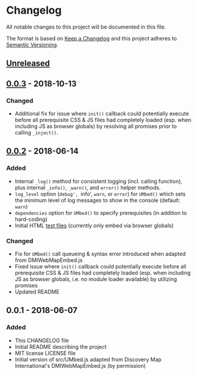 # Changelog
All notable changes to this project will be documented in this file.

The format is based on [Keep a Changelog](https://keepachangelog.com/en/1.0.0/)
and this project adheres to [Semantic Versioning](https://semver.org/spec/v2.0.0.html).

## [Unreleased]

## [0.0.3] - 2018-10-13
### Changed
- Additional fix for issue where `init()` callback could potentially execute before all
  prerequisite CSS & JS files had completely loaded (esp. when including JS as browser
  globals) by resolving all promises prior to calling `_inject()`.

## [0.0.2] - 2018-06-14
### Added
- Internal `_log()` method for consistent logging (incl. calling function), plus internal
  `_info()`, `_warn()`, and `error()` helper methods.
- `log_level` option (`debug', `info', `warn`, or `error`) for `UMbed()` which sets the
  minimum level of log messages to show in the console (default: `warn`)
- `dependencies` option for `UMbed()` to specify prerequisites (in addition to hard-coding)
- Initial HTML [test files](test/) (currently only embed via browser globals)

### Changed
- Fix for `UMbed()` call queueing & syntax error introduced when adapted from DMIWebMapEmbed.js
- Fixed issue where `init()` callback could potentially execute before all prerequisite
  CSS & JS files had completely loaded (esp. when including JS as browser globals, i.e.
  no module loader available) by utilizing promises
- Updated README

## 0.0.1 - 2018-06-07
### Added
- This CHANGELOG file
- Initial README describing the project
- MIT license LICENSE file
- Initial version of src/UMbed.js adapted from Discovery Map International's
  DMIWebMapEmbed.js (by permission)

[Unreleased]: compare/0.0.2...HEAD
[0.0.3]: compare/0.0.2...0.0.3
[0.0.2]: compare/0.0.1...0.0.2
